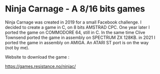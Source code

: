 # Ninja Carnage - A 8/16 bits games
Ninja Carnage was created in 2019 for a small Facebook challenge. I decided to create a game in C, on 8 bits AMSTRAD CPC. 
One year later I ported the game on COMMODORE 64, still in C. In the same time Clive Townsend ported the game in assembly on SPECTRUM ZX 128KB.
in 2021 I ported the game in assembly on AMIGA.
An ATARI ST port is on the way (not by me).

Website to download the game :

https://games.resistance.no/ninjac/
